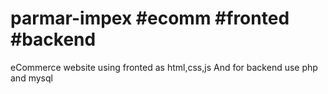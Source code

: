 # parmar-impex #ecomm #fronted #backend

eCommerce website using fronted as html,css,js
And for backend use php and mysql
